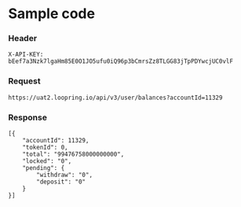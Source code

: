 # Sample code

### Header

```
X-API-KEY: bEef7a3Nzk7lgaHm85E0O1JO5ufu0iQ96p3bCmrsZz8TLGG83jTpPDYwcjUC0vlF
```



### Request

```
https://uat2.loopring.io/api/v3/user/balances?accountId=11329
```



### Response

```
[{
	"accountId": 11329,
	"tokenId": 0,
	"total": "99476758000000000",
	"locked": "0",
	"pending": {
		"withdraw": "0",
		"deposit": "0"
	}
}]
```
